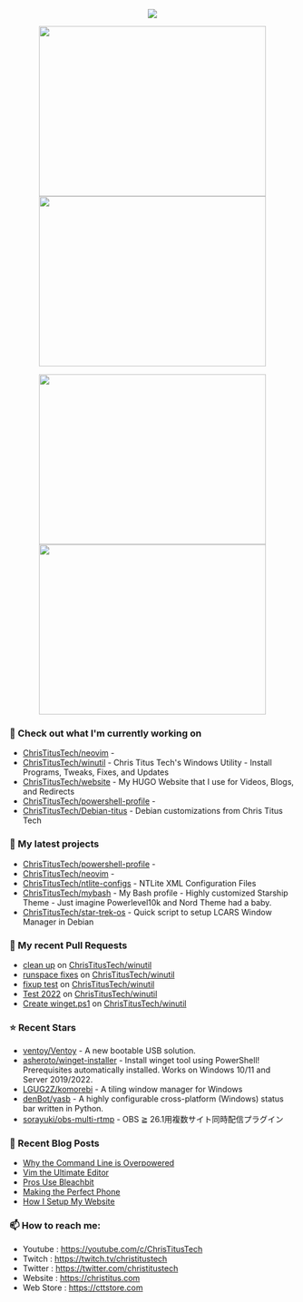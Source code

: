 <p align="center"><a href="https://github.com/anuraghazra/github-readme-stats">
  <img align="center" src="https://github-readme-stats.vercel.app/api?username=ChrisTitusTech&show_icons=true&theme=tokyonight" />
</a></p>

<p align="center"><a href="https://wakatime.com/@christitustech">
  <img align="center" width="400" height="300" src="https://wakatime.com/share/@Bufkin/354789fc-2f75-4dee-b921-66e318342c26.svg" />
</a>
<a href="https://wakatime.com/@christitustech">
  <img align="center" width="400" height="300" src="https://wakatime.com/share/@christitustech/57160975-2111-472e-bc92-f390b42053b3.svg" />
</a></p>

<p align="center"><a href="https://wakatime.com/@christitustech">
  <img align="center" width="400" height="300" src="https://wakatime.com/share/@christitustech/b7d6c245-11dd-4802-a2dd-8ff0fd915324.svg" />
</a>
<a href="https://wakatime.com/@christitustech">
  <img align="center" width="400" height="300" src="https://wakatime.com/share/@christitustech/29475f0b-8d50-47b4-aaf5-f96bdcab9d0d.svg" />
</a></p>

### 👷 Check out what I'm currently working on

- [ChrisTitusTech/neovim](https://github.com/ChrisTitusTech/neovim) - 
- [ChrisTitusTech/winutil](https://github.com/ChrisTitusTech/winutil) - Chris Titus Tech&#39;s Windows Utility - Install Programs, Tweaks, Fixes, and Updates
- [ChrisTitusTech/website](https://github.com/ChrisTitusTech/website) - My HUGO Website that I use for Videos, Blogs, and Redirects
- [ChrisTitusTech/powershell-profile](https://github.com/ChrisTitusTech/powershell-profile) - 
- [ChrisTitusTech/Debian-titus](https://github.com/ChrisTitusTech/Debian-titus) - Debian customizations from Chris Titus Tech
### 🌱 My latest projects

- [ChrisTitusTech/powershell-profile](https://github.com/ChrisTitusTech/powershell-profile) - 
- [ChrisTitusTech/neovim](https://github.com/ChrisTitusTech/neovim) - 
- [ChrisTitusTech/ntlite-configs](https://github.com/ChrisTitusTech/ntlite-configs) - NTLite XML Configuration Files
- [ChrisTitusTech/mybash](https://github.com/ChrisTitusTech/mybash) - My Bash profile - Highly customized Starship Theme - Just imagine Powerlevel10k and Nord Theme had a baby.
- [ChrisTitusTech/star-trek-os](https://github.com/ChrisTitusTech/star-trek-os) - Quick script to setup LCARS Window Manager in Debian
### 🔨 My recent Pull Requests

- [clean up](https://github.com/ChrisTitusTech/winutil/pull/290) on [ChrisTitusTech/winutil](https://github.com/ChrisTitusTech/winutil)
- [runspace fixes](https://github.com/ChrisTitusTech/winutil/pull/288) on [ChrisTitusTech/winutil](https://github.com/ChrisTitusTech/winutil)
- [fixup test](https://github.com/ChrisTitusTech/winutil/pull/284) on [ChrisTitusTech/winutil](https://github.com/ChrisTitusTech/winutil)
- [Test 2022](https://github.com/ChrisTitusTech/winutil/pull/282) on [ChrisTitusTech/winutil](https://github.com/ChrisTitusTech/winutil)
- [Create winget.ps1](https://github.com/ChrisTitusTech/winutil/pull/281) on [ChrisTitusTech/winutil](https://github.com/ChrisTitusTech/winutil)
### ⭐ Recent Stars

- [ventoy/Ventoy](https://github.com/ventoy/Ventoy) - A new bootable USB solution.
- [asheroto/winget-installer](https://github.com/asheroto/winget-installer) - Install winget tool using PowerShell! Prerequisites automatically installed. Works on Windows 10/11 and Server 2019/2022.
- [LGUG2Z/komorebi](https://github.com/LGUG2Z/komorebi) - A tiling window manager for Windows
- [denBot/yasb](https://github.com/denBot/yasb) - A highly configurable cross-platform (Windows) status bar written in Python.
- [sorayuki/obs-multi-rtmp](https://github.com/sorayuki/obs-multi-rtmp) - OBS ≧ 26.1用複数サイト同時配信プラグイン
### 📰 Recent Blog Posts

- [Why the Command Line is Overpowered](https://christitus.com/why-the-cli-is-op/)
- [Vim the Ultimate Editor](https://christitus.com/vim-the-ultimate-editor/)
- [Pros Use Bleachbit](https://christitus.com/pros-use-bleachbit/)
- [Making the Perfect Phone](https://christitus.com/making-the-perfect-phone/)
- [How I Setup My Website](https://christitus.com/how-i-setup-my-website/)
### 📫 How to reach me:
  - Youtube   : <https://youtube.com/c/ChrisTitusTech>
  - Twitch    : <https://twitch.tv/christitustech>
  - Twitter   : <https://twitter.com/christitustech>
  - Website   : <https://christitus.com>
  - Web Store : <https://cttstore.com>
